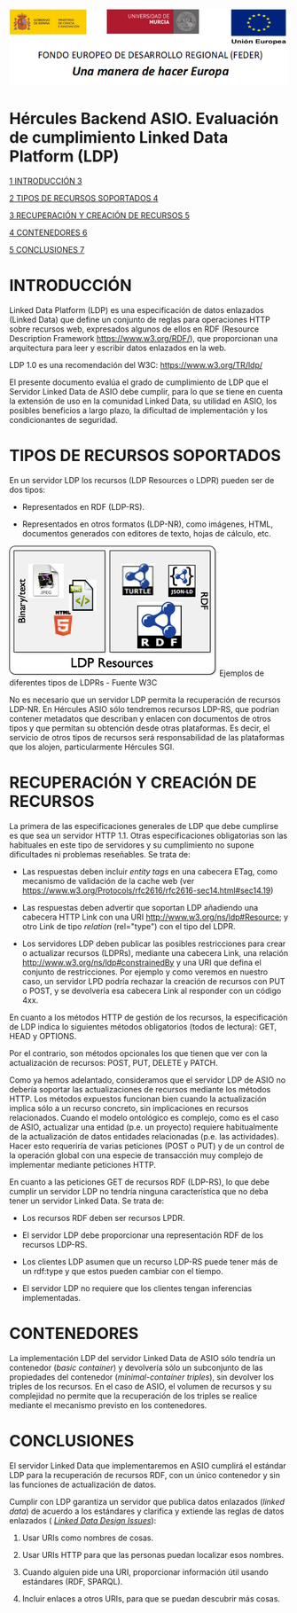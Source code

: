 ![](.//media/CabeceraDocumentosMD.png)

# Hércules Backend ASIO. Evaluación de cumplimiento Linked Data Platform (LDP)


[1 INTRODUCCIÓN 3](#introducción)

[2 TIPOS DE RECURSOS SOPORTADOS 4](#tipos-de-recursos-soportados)

[3 RECUPERACIÓN Y CREACIÓN DE RECURSOS
5](#recuperación-y-creación-de-recursos)

[4 CONTENEDORES 6](#contenedores)

[5 CONCLUSIONES 7](#conclusiones)

INTRODUCCIÓN
============

Linked Data Platform (LDP) es una especificación de datos enlazados
(Linked Data) que define un conjunto de reglas para operaciones HTTP
sobre recursos web, expresados algunos de ellos en RDF (Resource
Description Framework <https://www.w3.org/RDF/>), que proporcionan una
arquitectura para leer y escribir datos enlazados en la web.

LDP 1.0 es una recomendación del W3C: <https://www.w3.org/TR/ldp/>

El presente documento evalúa el grado de cumplimiento de LDP que el
Servidor Linked Data de ASIO debe cumplir, para lo que se tiene en
cuenta la extensión de uso en la comunidad Linked Data, su utilidad en
ASIO, los posibles beneficios a largo plazo, la dificultad de
implementación y los condicionantes de seguridad.

TIPOS DE RECURSOS SOPORTADOS
============================

En un servidor LDP los recursos (LDP Resources o LDPR) pueden ser de dos
tipos:

-   Representados en RDF (LDP-RS).

-   Representados en otros formatos (LDP-NR), como imágenes, HTML,
    documentos generados con editores de texto, hojas de cálculo, etc.

![](.//media/image2_LDP.png)
Ejemplos de diferentes tipos de LDPRs - Fuente W3C

No es necesario que un servidor LDP permita la recuperación de recursos
LDP-NR. En Hércules ASIO sólo tendremos recursos LDP-RS, que podrían
contener metadatos que describan y enlacen con documentos de otros tipos
y que permitan su obtención desde otras plataformas. Es decir, el
servicio de otros tipos de recursos será responsabilidad de las
plataformas que los alojen, particularmente Hércules SGI.

RECUPERACIÓN Y CREACIÓN DE RECURSOS
===================================

La primera de las especificaciones generales de LDP que debe cumplirse
es que sea un servidor HTTP 1.1. Otras especificaciones obligatorias son
las habituales en este tipo de servidores y su cumplimiento no supone
dificultades ni problemas reseñables. Se trata de:

-   Las respuestas deben incluir *entity tags* en una cabecera ETag,
    como mecanismo de validación de la cache web (ver
    <https://www.w3.org/Protocols/rfc2616/rfc2616-sec14.html#sec14.19>)

-   Las respuestas deben advertir que soportan LDP añadiendo una
    cabecera HTTP Link con una URI <http://www.w3.org/ns/ldp#Resource>;
    y otro Link de tipo *relation* (rel="type") con el tipo del LDPR.

-   Los servidores LDP deben publicar las posibles restricciones para
    crear o actualizar recursos (LDPRs), mediante una cabecera Link, una
    relación <http://www.w3.org/ns/ldp#constrainedBy> y una URI que
    defina el conjunto de restricciones. Por ejemplo y como veremos en
    nuestro caso, un servidor LPD podría rechazar la creación de
    recursos con PUT o POST, y se devolvería esa cabecera Link al
    responder con un código 4xx.

En cuanto a los métodos HTTP de gestión de los recursos, la
especificación de LDP indica lo siguientes métodos obligatorios (todos
de lectura): GET, HEAD y OPTIONS.

Por el contrario, son métodos opcionales los que tienen que ver con la
actualización de recursos: POST, PUT, DELETE y PATCH.

Como ya hemos adelantado, consideramos que el servidor LDP de ASIO no
debería soportar las actualizaciones de recursos mediante los métodos
HTTP. Los métodos expuestos funcionan bien cuando la actualización
implica sólo a un recurso concreto, sin implicaciones en recursos
relacionados. Cuando el modelo ontológico es complejo, como es el caso
de ASIO, actualizar una entidad (p.e. un proyecto) requiere
habitualmente de la actualización de datos entidades relacionadas (p.e.
las actividades). Hacer esto requeriría de varias peticiones (POST o
PUT) y de un control de la operación global con una especie de
transacción muy complejo de implementar mediante peticiones HTTP.

En cuanto a las peticiones GET de recursos RDF (LDP-RS), lo que debe
cumplir un servidor LDP no tendría ninguna característica que no deba
tener un servidor Linked Data. Se trata de:

-   Los recursos RDF deben ser recursos LPDR.

-   El servidor LDP debe proporcionar una representación RDF de los
    recursos LDP-RS.

-   Los clientes LDP asumen que un recurso LDP-RS puede tener más de un
    rdf:type y que estos pueden cambiar con el tiempo.

-   El servidor LDP no requiere que los clientes tengan inferencias
    implementadas.

CONTENEDORES
============

La implementación LDP del servidor Linked Data de ASIO sólo tendría un
contenedor (*basic* *container*) y devolvería sólo un subconjunto de las
propiedades del contenedor (*minimal-container triples*), sin devolver
los triples de los recursos. En el caso de ASIO, el volumen de recursos
y su complejidad no permite que la recuperación de los triples se
realice mediante el mecanismo previsto en los contenedores.

CONCLUSIONES
============

El servidor Linked Data que implementaremos en ASIO cumplirá el estándar
LDP para la recuperación de recursos RDF, con un único contenedor y sin
las funciones de actualización de datos.

Cumplir con LDP garantiza un servidor que publica datos enlazados
(*linked data*) de acuerdo a los estándares y clarifica y extiende las
reglas de datos enlazados ( [*Linked Data Design
Issues*](http://www.w3.org/DesignIssues/LinkedData.html)):

1.  Usar URIs como nombres de cosas.

2.  Usar URIs HTTP para que las personas puedan localizar esos nombres.

3.  Cuando alguien pide una URI, proporcionar información útil usando
    estándares (RDF, SPARQL).

4.  Incluir enlaces a otros URIs, para que se puedan descubrir más
    cosas.
